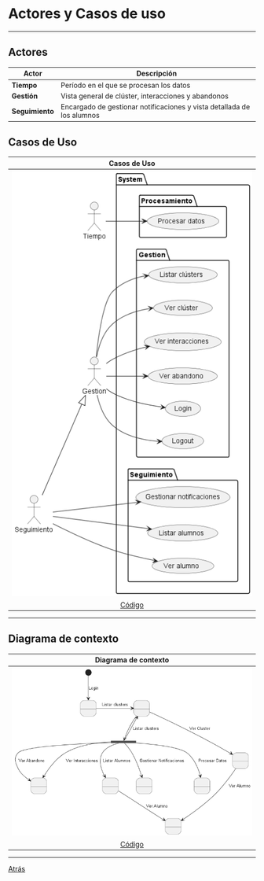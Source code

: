 # Actores y Casos de uso
<hr>

## Actores 

<div align="center">

| Actor           | Descripción                                                            |
| --------------- | ---------------------------------------------------------------------- |
| **Tiempo**      | Período en el que se procesan los datos                                |
| **Gestión**     | Vista general de clúster, interacciones y abandonos                    |
| **Seguimiento** | Encargado de gestionar notificaciones y vista detallada de los alumnos |

</div>

## Casos de Uso

<div align="center">

|Casos de Uso 
|:-:
|![](images/CasosDeUso.png)
|[Código](CasosDeUso.puml)

</div>

<hr>

## Diagrama de contexto

<div align="center">

|Diagrama de contexto
|:-:
|![](images/Contexto.png)
|[Código](diagramaContexto.puml)

</div>

<hr>

[Atrás](../readme.md)
